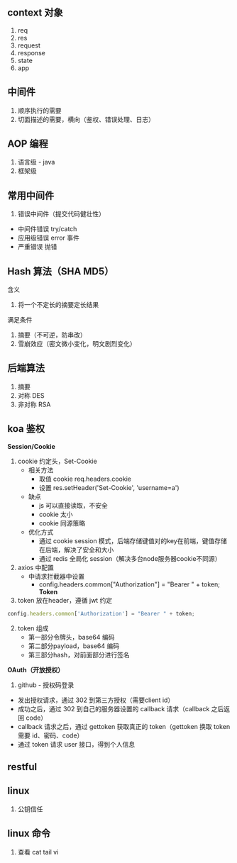 ## context 对象
1. req
2. res
3. request
4. response
5. state
6. app

## 中间件
1. 顺序执行的需要
2. 切面描述的需要，横向（鉴权、错误处理、日志）

## AOP 编程
1. 语言级 - java
2. 框架级

## 常用中间件
1. 错误中间件（提交代码健壮性）
  - 中间件错误 try/catch
  - 应用级错误 error 事件
  - 严重错误 抛错

## Hash 算法（SHA MD5）

含义

1. 将一个不定长的摘要定长结果

满足条件

1. 摘要（不可逆，防串改）
2. 雪崩效应（密文微小变化，明文剧烈变化）

## 后端算法
1. 摘要
2. 对称 DES
3. 非对称 RSA

## koa 鉴权
**Session/Cookie**
1. cookie 约定头，Set-Cookie
   - 相关方法
     - 取值 cookie req.headers.cookie
     - 设置 res.setHeader('Set-Cookie',  'username=a')
   - 缺点
     - js 可以直接读取，不安全
     - cookie 太小
     - cookie 同源策略
   - 优化方式
     - 通过 cookie session 模式，后端存储键值对的key在前端，键值存储在后端，解决了安全和大小
     - 通过  redis 全局化 session（解决多台node服务器cookie不同源）
2. axios 中配置
   - 中请求拦截器中设置
     - config.headers.common["Authorization"] = "Bearer " + token;
**Token**
1. token 放在header，遵循 jwt 约定
```js
config.headers.common['Authorization'] = "Bearer " + token;
```

2. token 组成
   - 第一部分令牌头，base64 编码
   - 第二部分payload，base64 编码
   - 第三部分hash，对前面部分进行签名

**OAuth（开放授权）**

1. github - 授权码登录
  - 发出授权请求，通过 302 到第三方授权（需要client id）
  - 成功之后，通过 302 到自己的服务器设置的 callback 请求（callback 之后返回 code）
  - callback 请求之后，通过 gettoken 获取真正的 token（gettoken 换取 token 需要 id、密码、code）
  - 通过 token 请求 user 接口，得到个人信息

## restful

## linux
1. 公钥信任

## linux 命令
1. 查看 cat tail vi
